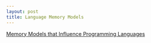 ```yaml
---
layout: post
title: Language Memory Models
---
```

[Memory Models that Influence Programming Languages][0]

[0]: http://canonical.org/~kragen/memory-models/

